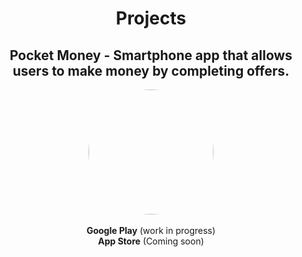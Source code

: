 
<h1 align="center">Projects</h1>  

<h2 align="center">Pocket Money - Smartphone app that allows users to make money by completing offers.</h2>  

<div align="center"><img align="center" src="https://camo.githubusercontent.com/0ff8e4b14c09577613c1441ac92e6e03ac723422d07a6dffa835608e4dbba4d4/68747470733a2f2f63646e2e646973636f72646170702e636f6d2f6174746163686d656e74732f3137383633323932303536353637383038312f313130363230383433343335393132343033382f696d6167652e706e67" style="width:200px;border-radius:50%"/>
</div> 

<br>
<div align="center">
  <b>Google Play</b> (work in progress)
  <br>
  <b>App Store</b> (Coming soon)
</div>


